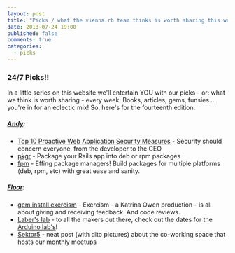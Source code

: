 ```yaml
---
layout: post
title: "Picks / what the vienna.rb team thinks is worth sharing this week"
date: 2013-07-24 19:00
published: false
comments: true
categories:
  - picks
---
```


### 24/7 Picks!!

In a little series on this website we'll entertain YOU with our picks - or: what we think is worth sharing - every week.
Books, articles, gems, funsies... you're in for an eclectic mix! So, here's for the fourteenth edition:

##### [Andy][1]:
  - [Top 10 Proactive Web Application Security Measures][2] - Security should concern everyone, from the developer to the CEO
  - [pkgr][3] - Package your Rails app into deb or rpm packages 
  - [fpm][4] - Effing package managers! Build packages for multiple platforms (deb, rpm, etc) with great ease and sanity.

##### [Floor][9]:
  - [gem install exercism][10] - Exercism - a Katrina Owen production - is all about giving and receiving feedback. And code reviews.
  - [Laber's lab][11] - to all the makers out there, check out the dates for the [Arduino lab's][13]!
  - [Sektor5][12] - neat post (with dito pictures) about the co-working space that hosts our monthly meetups

[1]: http://www.twitter.com/pxlpnk
[2]: https://blog.whitehatsec.com/top-10-proactive-web-application-security-measures/
[3]: http://crohr.me/pkgr/
[4]: https://github.com/jordansissel/fpm
[5]: http://www.twitter.com/tony_xpro
[9]: http://www.twitter.com/floordrees
[10]: http://exercism.io
[11]: http://laberslab.com/
[12]: http://www.karriere.at/blog/co-working-sektor-5.html
[13]: http://events.laberslab.com/

